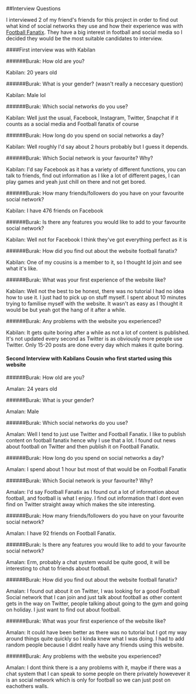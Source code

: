 ##Interview Questions 

I interviewed 2 of my friend's friends for this project in order to find out what kind of social networks they use and how their experience was with [Football Fanatix](http://www.footballfanatix.com). They have a big interest in football and social media so I decided they would be the most suitable candidates to interview.  

####First interview was with Kabilan 

######Burak: How old are you? 

Kabilan: 20 years old 

######Burak: What is your gender? (wasn't really a neccesary question)
 
Kabilan: Male lol 

######Burak: Which social networks do you use?

Kabilan: Well just the usual, Facebook, Instagram, Twitter, Snapchat if it counts as a social media and Football fanatix of course

######Burak: How long do you spend on social networks a day? 

Kabilan: Well roughly I'd say about 2 hours probably but I guess it depends.
 
######Burak: Which Social network is your favourite? Why? 

Kabilan: I'd say Facebook as it has a variety of different functions, you can talk to friends, find out information as I like a lot of different pages, I can play games and yeah just chill on there and not get bored. 

######Burak: How many friends/followers do you have on your favourite social network?

Kabilan: I have 476 friends on Facebook

######Burak: Is there any features you would like to add to your favourite social network?

Kabilan: Well not for Facebook I think they've got everything perfect as it is

######Burak: How did you find out about the website football fanatix?  

Kabilan: One of my cousins is a member to it, so I thought Id join and see what it's like. 

######Burak: What was your first experience of the website like? 

Kabilan: Well not the best to be honest, there was no tutorial I had no idea how to use it. I just had to pick up on stuff myself. I spent about 10 minutes trying to familise myself with the website. It wasn't as easy as I thought it would be but yeah got the hang of it after a while. 

######Burak: Any problems with the website you experienced? 

Kabilan: It gets quite boring after a while as not a lot of content is published. It's not updated every second as Twitter is as obviously more people use Twitter. Only 15-20 posts are done every day which makes it quite boring.  

 
#### Second Interview with Kabilans Cousin who first started using this website 


######Burak: How old are you? 

Amalan: 24 years old 

######Burak: What is your gender? 
 
Amalan: Male

######Burak: Which social networks do you use?

Amalan: Well I tend to just use Twitter and Football Fanatix. I like to publish content on football fanatix hence why I use that a lot. I found out news about football on Twitter and then publish it on Football Fanatix. 

######Burak: How long do you spend on social networks a day? 

Amalan: I spend about 1 hour but most of that would be on Football Fanatix
 
######Burak: Which Social network is your favourite? Why? 

Amalan: I'd say Football Fanatix as I found out a lot of information about football, and football is what I enjoy. I find out information that I dont even find on Twitter straight away which makes the site interesting.

######Burak: How many friends/followers do you have on your favourite social network?

Amalan: I have 92 friends on Football Fanatix.

######Burak: Is there any features you would like to add to your favourite social network?

Amalan: Erm, probably a chat system would be quite good, it will be interesting to chat to friends about football. 

######Burak: How did you find out about the website football fanatix?  

Amalan: I found out about it on Twitter, I was looking for a good Football Social network that I can join and just talk about football as other content gets in the way on Twitter, people talking about going to the gym and going on holiday. I just want to find out about football. 

######Burak: What was your first experience of the website like? 

Amalan: It could have been better as there was no tutorial but I got my way around things quite quickly so I kinda knew what I was doing. I had to add random people because I didnt really have any friends using this website.

######Burak: Any problems with the website you experienced? 

Amalan: I dont think there is a any problems with it, maybe if there was a chat system that I can speak to some people on there privately howevever it is an social network which is only for football so we can just post on eachothers walls. 



